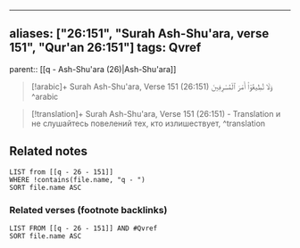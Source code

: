 
---
aliases: ["26:151", "Surah Ash-Shu'ara, verse 151", "Qur'an 26:151"]
tags: Qvref
---

parent:: [[q - Ash-Shu'ara (26)|Ash-Shu'ara]]

> [!arabic]+ Surah Ash-Shu'ara, Verse 151 (26:151)
> <span class="quran-arabic">وَلَا تُطِيعُوٓا۟ أَمْرَ ٱلْمُسْرِفِينَ</span>
^arabic

> [!translation]+ Surah Ash-Shu'ara, Verse 151 (26:151) - Translation
> и не слушайтесь повелений тех, кто излишествует,
^translation



## Related notes
```dataview
LIST from [[q - 26 - 151]]
WHERE !contains(file.name, "q - ")
SORT file.name ASC
```

### Related verses (footnote backlinks)
```dataview
LIST FROM [[q - 26 - 151]] AND #Qvref
SORT file.name ASC
```


